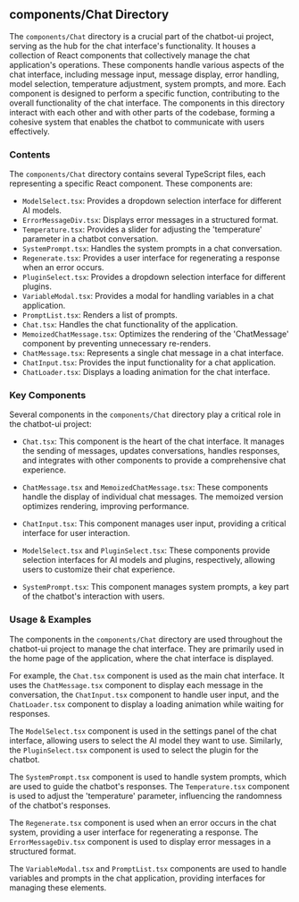 
## components/Chat Directory

The `components/Chat` directory is a crucial part of the chatbot-ui project, serving as the hub for the chat interface's functionality. It houses a collection of React components that collectively manage the chat application's operations. These components handle various aspects of the chat interface, including message input, message display, error handling, model selection, temperature adjustment, system prompts, and more. Each component is designed to perform a specific function, contributing to the overall functionality of the chat interface. The components in this directory interact with each other and with other parts of the codebase, forming a cohesive system that enables the chatbot to communicate with users effectively.

### Contents

The `components/Chat` directory contains several TypeScript files, each representing a specific React component. These components are:

- `ModelSelect.tsx`: Provides a dropdown selection interface for different AI models.
- `ErrorMessageDiv.tsx`: Displays error messages in a structured format.
- `Temperature.tsx`: Provides a slider for adjusting the 'temperature' parameter in a chatbot conversation.
- `SystemPrompt.tsx`: Handles the system prompts in a chat conversation.
- `Regenerate.tsx`: Provides a user interface for regenerating a response when an error occurs.
- `PluginSelect.tsx`: Provides a dropdown selection interface for different plugins.
- `VariableModal.tsx`: Provides a modal for handling variables in a chat application.
- `PromptList.tsx`: Renders a list of prompts.
- `Chat.tsx`: Handles the chat functionality of the application.
- `MemoizedChatMessage.tsx`: Optimizes the rendering of the 'ChatMessage' component by preventing unnecessary re-renders.
- `ChatMessage.tsx`: Represents a single chat message in a chat interface.
- `ChatInput.tsx`: Provides the input functionality for a chat application.
- `ChatLoader.tsx`: Displays a loading animation for the chat interface.

### Key Components

Several components in the `components/Chat` directory play a critical role in the chatbot-ui project:

- `Chat.tsx`: This component is the heart of the chat interface. It manages the sending of messages, updates conversations, handles responses, and integrates with other components to provide a comprehensive chat experience.

- `ChatMessage.tsx` and `MemoizedChatMessage.tsx`: These components handle the display of individual chat messages. The memoized version optimizes rendering, improving performance.

- `ChatInput.tsx`: This component manages user input, providing a critical interface for user interaction.

- `ModelSelect.tsx` and `PluginSelect.tsx`: These components provide selection interfaces for AI models and plugins, respectively, allowing users to customize their chat experience.

- `SystemPrompt.tsx`: This component manages system prompts, a key part of the chatbot's interaction with users.

### Usage & Examples

The components in the `components/Chat` directory are used throughout the chatbot-ui project to manage the chat interface. They are primarily used in the home page of the application, where the chat interface is displayed.

For example, the `Chat.tsx` component is used as the main chat interface. It uses the `ChatMessage.tsx` component to display each message in the conversation, the `ChatInput.tsx` component to handle user input, and the `ChatLoader.tsx` component to display a loading animation while waiting for responses.

The `ModelSelect.tsx` component is used in the settings panel of the chat interface, allowing users to select the AI model they want to use. Similarly, the `PluginSelect.tsx` component is used to select the plugin for the chatbot.

The `SystemPrompt.tsx` component is used to handle system prompts, which are used to guide the chatbot's responses. The `Temperature.tsx` component is used to adjust the 'temperature' parameter, influencing the randomness of the chatbot's responses.

The `Regenerate.tsx` component is used when an error occurs in the chat system, providing a user interface for regenerating a response. The `ErrorMessageDiv.tsx` component is used to display error messages in a structured format.

The `VariableModal.tsx` and `PromptList.tsx` components are used to handle variables and prompts in the chat application, providing interfaces for managing these elements.
